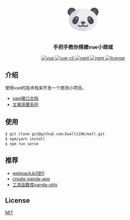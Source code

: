 <p align="center">
  <img width="100" height="100" src="https://raw.githubusercontent.com/Ewall1106/panda-vue-template/master/src/assets/logo.png">
  <h3  align="center">手把手教你搭建vue小商城</h3>
</p>

<p align="center">
  <a href="https://github.com/vuejs/vue">
    <img src="https://img.shields.io/badge/vue-2.6.11-brightgreen.svg" alt="vue">
  </a>
   <a href="https://cli.vuejs.org/guide/">
    <img src="https://img.shields.io/badge/@vue/cli-4.2.3-brightgreen.svg" alt="vue-cli">
  </a>
    <a href="https://youzan.github.io/vant/#/zh-CN/">
    <img src="https://img.shields.io/badge/vant-2.7.0-brightgreen.svg" alt="vant">
  </a>
   <a href="https://www.npmjs.com/">
    <img src="https://img.shields.io/badge/npm-6.9.0-brightgreen.svg" alt="npm">
  </a>
  <a href="https://github.com/Ewall1106/panda-vue-template/blob/master/LICENSE">
    <img src="https://img.shields.io/github/license/mashape/apistatus.svg" alt="license">
  </a>
</p>

## 介绍

使用vue的技术栈来开发一个商场小项目。 
- [yapi接口文档](http://yapi.demo.qunar.com/project/17982)
- [文章简要系列](https://www.jianshu.com/nb/14505636)

## 使用
```
$ git clone git@github.com:Ewall1106/mall.git
$ npm/yarn install
$ npm run serve
```

## 推荐
- [webpack从0到1](https://github.com/Ewall1106/webpack-demo)
- [create-panda-app](https://github.com/Ewall1106/create-panda-app)
- [工具函数库panda-utils](https://github.com/Ewall1106/panda-utils)

## License

[MIT](https://github.com/Ewall1106/mall/blob/master/LICENSE)
